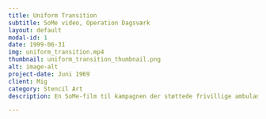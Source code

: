 ```yaml
---
title: Uniform Transition
subtitle: SoMe video, Operation Dagsværk
layout: default
modal-id: 1
date: 1999-06-31
img: uniform_transition.mp4
thumbnail: uniform_transition_thumbnail.png
alt: image-alt
project-date: Juni 1969
client: Mig
category: Stencil Art
description: En SoMe-film til kampagnen der støttede frivillige ambulance-reddere i Libanon.

---
```

